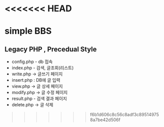 <<<<<<< HEAD
=======
# simple BBS
## Legacy PHP , Precedual Style


+ config.php - db 접속
+ index.php - 검색, 글조회(리스트)
+ write.php -> 글쓰기 페이지
+ insert.php : DB에 글 입력
+ view.php -> 글 상세 페이지
+ modify.php -> 글 수정 페이지
+ result.php - 검색 결과 페이지
+ delete.php -> 글 삭제
>>>>>>> f6b1d606c8c56c8adf3c895149758a7be42d506f
